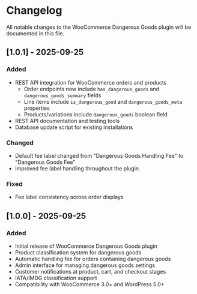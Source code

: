 # Changelog

All notable changes to the WooCommerce Dangerous Goods plugin will be documented in this file.

## [1.0.1] - 2025-09-25

### Added
- REST API integration for WooCommerce orders and products
  - Order endpoints now include `has_dangerous_goods` and `dangerous_goods_summary` fields
  - Line items include `is_dangerous_good` and `dangerous_goods_meta` properties
  - Products/variations include `dangerous_goods` boolean field
- REST API documentation and testing tools
- Database update script for existing installations

### Changed
- Default fee label changed from "Dangerous Goods Handling Fee" to "Dangerous Goods Fee"
- Improved fee label handling throughout the plugin

### Fixed
- Fee label consistency across order displays

## [1.0.0] - 2025-09-25

### Added
- Initial release of WooCommerce Dangerous Goods plugin
- Product classification system for dangerous goods
- Automatic handling fee for orders containing dangerous goods
- Admin interface for managing dangerous goods settings
- Customer notifications at product, cart, and checkout stages
- IATA/IMDG classification support
- Compatibility with WooCommerce 3.0+ and WordPress 5.0+